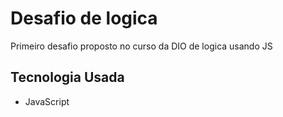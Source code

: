 <h1>Desafio de logica</h1>
<p>Primeiro desafio proposto no curso da DIO de logica usando JS</p>

<h2>Tecnologia Usada</h2>
<ul>
  <li>JavaScript</li>
</ul>
